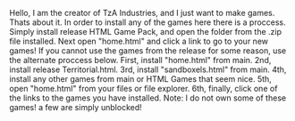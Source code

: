 Hello, I am the creator of TzA Industries, and I just want to make games.
Thats about it.
In order to install any of the games here there is a proccess.
Simply install release HTML Game Pack, and open the folder from the .zip file installed.
Next open "home.html" and click a link to go to your new games!
If you cannot use the games from the release for some reason, use the alternate proccess below.
First, install "home.html" from main.
2nd, install release Territorial.html.
3rd, install "sandboxels.html" from main.
4th, install any other games from main or HTML Games that seem nice.
5th, open "home.html" from your files or file explorer.
6th, finally, click one of the links to the games you have installed.
Note: I do not own some of these games! a few are simply unblocked!
